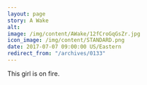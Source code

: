 ```yaml
---
layout: page
story: A Wake
alt:
image: /img/content/AWake/12fCroGqGsZr.jpg
icon_image: /img/content/STANDARD.png
date: 2017-07-07 09:00:00 US/Eastern
redirect_from: "/archives/0133"
---
```

This girl is on fire.
